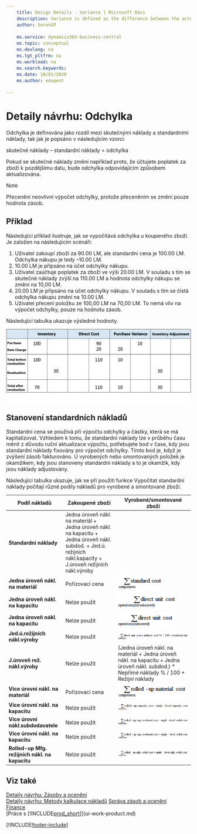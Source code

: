 ```yaml
---
    title: Design Details - Variance | Microsoft Docs
    description: Variance is defined as the difference between the actual cost and the standard cost, as described in the following formula.
    author: SorenGP

    ms.service: dynamics365-business-central
    ms.topic: conceptual
    ms.devlang: na
    ms.tgt_pltfrm: na
    ms.workload: na
    ms.search.keywords:
    ms.date: 10/01/2020
    ms.author: edupont

---
```

# Detaily návrhu: Odchylka
Odchylka je definována jako rozdíl mezi skutečnými náklady a standardními náklady, tak jak je popsáno v následujícím vzorci.

skutečné náklady – standardní náklady = odchylka

Pokud se skutečné náklady změní například proto, že účtujete poplatek za zboží k pozdějšímu datu, bude odchylka odpovídajícím způsobem aktualizována.

> [!NOTE]  
> Přecenění neovlivní výpočet odchylky, protože přeceněním se změní pouze hodnota zásob.

## Příklad
Následující příklad ilustruje, jak se vypočítává odchylka u koupeného zboží. Je založen na následujícím scénáři:

1. Uživatel zakoupí zboží za 90.00 LM, ale standardní cena je 100.00 LM. Odchylka nákupu je tedy –10.00 LM.
2. 10.00 LM je připsáno na účet odchylky nákupu.
3. Uživatel zaúčtuje poplatek za zboží ve výši 20.00 LM. V souladu s tím se skutečné náklady zvýší na 110.00 LM a hodnota odchylky nákupu se změní na 10,00 LM.
4. 20.00 LM je připsáno na účet odchylky nákupu. V souladu s tím se čistá odchylka nákupu změní na 10.00 LM.
5. Uživatel přecení položku ze 100,00 LM na 70,00 LM. To nemá vliv na výpočet odchylky, pouze na hodnotu zásob.

Následující tabulka ukazuje výsledné hodnoty.

![Výpočet odchylky nákupu](media/design_details_inventory_costing_11_purchase_variance.png "Výpočet odchylky nákupu")

## Stanovení standardních nákladů
Standardní cena se používá při výpočtu odchylky a částky, která se má kapitalizovat. Vzhledem k tomu, že standardní náklady lze v průběhu času měnit z důvodu ruční aktualizace výpočtu, potřebujete bod v čase, kdy jsou standardní náklady fixovány pro výpočet odchylky. Tímto bod je, když je zvýšení zásob fakturováno. U vyrobených nebo smontovaných položek je okamžikem, kdy jsou stanoveny standardní náklady a to je okamžik, kdy jsou náklady adjustovány.

Následující tabulka ukazuje, jak se při použití funkce Vypočítat standardní náklady počítají různé podíly nákladů pro vyrobené a smontované zboží.

| Podíl nákladů | Zakoupené zboží | Vyrobené/smontované zboží |
|----------------|--------------------|------------------------------|  
| **Standardní náklady** | Jedna úroveň nákl. na materiál + Jedna úroveň nákl. na kapacitu + Jedna úroveň nákl. subdod. + Jed.ú. režijních nákl.kapacity + J.úroveň režijních nákl.výroby |
| **Jedna úroveň nákl. na materiál** | Pořizovací cena | ![Rovnice 1](media/design_details_inventory_costing_11_equation_1.png "Rovnice 1") |
| **Jedna úroveň nákl. na kapacitu** | Nelze použít | ![Rovnice 2](media/design_details_inventory_costing_11_equation_2.png "Rovnice 2") |
| **Jedna úroveň nákl. na kapacitu** | Nelze použít | ![Rovnice 3](media/design_details_inventory_costing_11_equation_3.png "Rovnice 3") |
| **Jed.ú.režijních nákl.výroby** | Nelze použít | ![Rovnice 4](media/design_details_inventory_costing_11_equation_4.png "Rovnice 4") |
| **J.úroveň rež. nákl.výroby** | Nelze použít | (Jedna úroveň nákl. na materiál + Jedna úroveň nákl. na kapacitu + Jedna úroveň nákl. subdod.) * Nepřímé náklady % / 100 + Režijní náklady |
| **Více úrovní nákl. na materiál** | Pořizovací cena | ![Rovnice 5](media/design_details_inventory_costing_11_equation_5.png "Rovnice 5") |
| **Více úrovní nákl. na kapacitu** | Nelze použít | ![Rovnice 6](media/design_details_inventory_costing_11_equation_6.png "Rovnice 6") |
| **Více úrovní nákl.subdodavatele** | Nelze použít | ![Rovnice 7](media/design_details_inventory_costing_11_equation_7.png "Rovnice 7") |
| **Více úrovní nákl. na kapacitu** | Nelze použít | ![Rovnice 8](media/design_details_inventory_costing_11_equation_8.png "Rovnice 8") |
| **Rolled-up Mfg. režijních nákl. na kapacitu** | Nelze použít | ![Rovnice 9](media/design_details_inventory_costing_11_equation_9.png "Rovnice 9") |

## Viz také
[Detaily návrhu: Zásoby a ocenění](design-details-inventory-costing.md)   
[Detaily návrhu: Metody kalkulace nákladů](design-details-costing-methods.md)
[Správa zásob a ocenění](finance-manage-inventory-costs.md)  
[Finance](finance.md)  
[Práce s [!INCLUDE[prod_short](includes/prod_short.md)]](ui-work-product.md)


[!INCLUDE[footer-include](includes/footer-banner.md)]